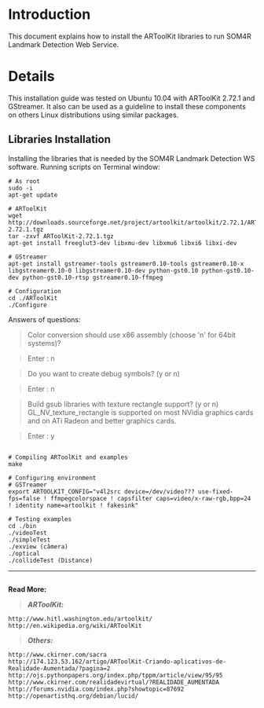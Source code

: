 # Introduction #

This document explains how to install the ARToolKit libraries to run SOM4R Landmark Detection Web Service.


# Details #

This installation guide was tested on Ubuntu 10.04 with ARToolKit 2.72.1 and GStreamer. It also can be used as a guideline to install these components on others Linux distributions using similar packages.

## Libraries Installation ##

Installing the libraries that is needed by the SOM4R Landmark Detection WS software.
Running scripts on Terminal window:
```
# As root
sudo -i
apt-get update

# ARToolKit
wget http://downloads.sourceforge.net/project/artoolkit/artoolkit/2.72.1/ARToolKit-2.72.1.tgz
tar -zxvf ARToolKit-2.72.1.tgz
apt-get install freeglut3-dev libxmu-dev libxmu6 libxi6 libxi-dev

# GStreamer
apt-get install gstreamer-tools gstreamer0.10-tools gstreamer0.10-x libgstreamer0.10-0 libgstreamer0.10-dev python-gst0.10 python-gst0.10-dev python-gst0.10-rtsp gstreamer0.10-ffmpeg

# Configuration
cd ./ARToolKit
./Configure
```

Answers of questions:

> Color conversion should use x86 assembly (choose 'n' for 64bit systems)?

> Enter : n

> Do you want to create debug symbols? (y or n)

> Enter : n

> Build gsub libraries with texture rectangle support? (y or n) GL\_NV\_texture\_rectangle is supported on most NVidia graphics cards and on ATi Radeon and better graphics cards.

> Enter : y

```

# Compiling ARToolKit and examples
make

# Configuring environment
# GSTreamer
export ARTOOLKIT_CONFIG="v4l2src device=/dev/video??? use-fixed-fps=false ! ffmpegcolorspace ! capsfilter caps=video/x-raw-rgb,bpp=24 ! identity name=artoolkit ! fakesink"

# Testing examples
cd ./bin
./videoTest
./simpleTest
./exview (câmera)
./optical
./collideTest (Distance)

```



---

```

```

**Read More:**

> _**ARToolKit:**_
```
http://www.hitl.washington.edu/artoolkit/
http://en.wikipedia.org/wiki/ARToolKit
```
> _**Others:**_
```
http://www.ckirner.com/sacra
http://174.123.53.162/artigo/ARToolKit-Criando-aplicativos-de-Realidade-Aumentada/?pagina=2
http://ojs.pythonpapers.org/index.php/tppm/article/view/95/95
http://www.ckirner.com/realidadevirtual/?REALIDADE_AUMENTADA
http://forums.nvidia.com/index.php?showtopic=87692
http://openartisthq.org/debian/lucid/
```